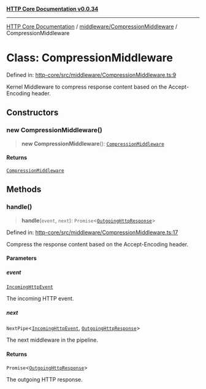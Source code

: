 [**HTTP Core Documentation v0.0.34**](../../../README.md)

***

[HTTP Core Documentation](../../../modules.md) / [middleware/CompressionMiddleware](../README.md) / CompressionMiddleware

# Class: CompressionMiddleware

Defined in: [http-core/src/middleware/CompressionMiddleware.ts:9](https://github.com/stonemjs/http-core/blob/31e23030575a56f9e3df3cf0d1fec6cbcbb56275/src/middleware/CompressionMiddleware.ts#L9)

Kernel Middleware to compress response content based on the Accept-Encoding header.

## Constructors

### new CompressionMiddleware()

> **new CompressionMiddleware**(): [`CompressionMiddleware`](CompressionMiddleware.md)

#### Returns

[`CompressionMiddleware`](CompressionMiddleware.md)

## Methods

### handle()

> **handle**(`event`, `next`): `Promise`\<[`OutgoingHttpResponse`](../../../OutgoingHttpResponse/classes/OutgoingHttpResponse.md)\>

Defined in: [http-core/src/middleware/CompressionMiddleware.ts:17](https://github.com/stonemjs/http-core/blob/31e23030575a56f9e3df3cf0d1fec6cbcbb56275/src/middleware/CompressionMiddleware.ts#L17)

Compress the response content based on the Accept-Encoding header.

#### Parameters

##### event

[`IncomingHttpEvent`](../../../IncomingHttpEvent/classes/IncomingHttpEvent.md)

The incoming HTTP event.

##### next

`NextPipe`\<[`IncomingHttpEvent`](../../../IncomingHttpEvent/classes/IncomingHttpEvent.md), [`OutgoingHttpResponse`](../../../OutgoingHttpResponse/classes/OutgoingHttpResponse.md)\>

The next middleware in the pipeline.

#### Returns

`Promise`\<[`OutgoingHttpResponse`](../../../OutgoingHttpResponse/classes/OutgoingHttpResponse.md)\>

The outgoing HTTP response.
